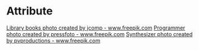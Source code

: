 # Attribute

<a href='https://www.freepik.com/photos/library-books'>Library books photo created by jcomp - www.freepik.com</a>
<a href='https://www.freepik.com/photos/programmer'>Programmer photo created by pressfoto - www.freepik.com</a>
<a href='https://www.freepik.com/photos/synthesizer'>Synthesizer photo created by pvproductions - www.freepik.com</a>